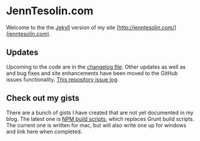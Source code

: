 JennTesolin.com
===========
Welcome to the the [Jekyll](https://jekyllrb.com/) version of my site [http://jenntesolin.com/](jenntesolin.com).

## Updates

Upcoming to the code are in the [changelog file](https://github.com/jennifert/jekyll-site/blob/master/changelog.md). Other updates as well as and bug fixes and site enhancements have been moved to the GitHub issues functionality. [This repository issue log](https://github.com/jennifert/jekyll-site/issues).

## Check out my gists
There are a bunch of gists I have created that are not yet documented in my blog. The latest one is [NPM build scripts](https://gist.github.com/jennifert/3ca4225cf7876e560eb1cd9e91994b97), which replaces Grunt build scripts. The current one is written for mac, but will also write one up for windows and link here when completed.